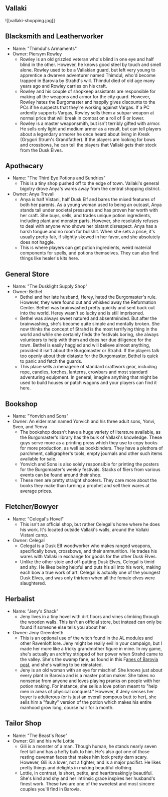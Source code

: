 ## Vallaki

![[vallaki-shopping.jpg]]

## Blacksmith and Leatherworker

- Name: "Thimdul's Armaments"
- Owner: Piersym Rowley
    - Rowley is an old grizzled veteran who's blind in one eye and half blind in the other. However, he knows good steel by touch and smell alone. Rowley used to be a Vallakian guard, but left very young to apprentice a dwarven adventurer named Thimdul, who'd become trapped in Barovia by Strahd's will. Thimdul died of old age many years ago and Rowley carries on his craft.
    - Rowley and his couple of shopkeep assistants are responsible for making all the weapons and armor for the city guard. However, Rowley hates the Burgomaster and happily gives discounts to the PCs if he suspects that they're working against Vargas. If a PC ardently supports Vargas, Rowley sells them a subpar weapon at normal price that will break in combat on a roll of 6 or lower.
    - Rowley is a master weaponsmith, but isn't terribly gifted with armor. He sells only light and medium armor as a result, but can tell players about a legendary armorer he once heard about living in Kresk (Grygori Strum's Grandfather). If the players are looking for bows and crossbows, he can tell the players that Vallaki gets their stock from the Dusk Elves.

## Apothecary

- Name: "The Third Eye Potions and Sundries"
    - This is a tiny shop pushed off to the edge of town. Vallaki's general bigotry drove Anya's wares away from the central shopping district.
- Owner: Anya Trevali
    - Anya is half Vistani, half Dusk Elf and bares the mixed features of both her parents. As a young woman used to being an outcast, Anya stands tall under societal pressures and has proven her worth with her craft. She buys, sells, and trades unique potion ingredients, including plant and monster parts. However, she resolutely refuses to deal with anyone who shows her blatant disrespect. Anya has a harsh tongue and no room for bullshit. When she sets a price, it's usually pretty fair, if slightly skewed in her favor, and she absolutely does not haggle.
    - This is where players can get potion ingredients, weird material components for spells, and potions themselves. They can also find things like healer's kits here.

## General Store

- Name: "The Dusklight Supply Shop"
- Owner: Bethel
    - Bethel and her late husband, Herey, hated the Burgomaster's rule. However, they were found out and whisked away the Reformation Center. Bethel was brainwashed pretty quickly and sent back out into the world. Herey wasn't so lucky and is still imprisoned.
    - Bethel was always sweet natured and absentminded. But after the brainwashing, she's become quite simple and mentally broken. She now thinks the concept of Strahd is the most terrifying thing in the world and while she certainly finds the festivals boring, she always volunteers to help with them and does her due diligence for the town. Bethel is easily haggled and will believe almost anything, provided it isn't about the Burgomaster or Strahd. If the players talk too openly about their distaste for the Burgomaster, Bethel is quick to panic and fetch the guards.
    - This place sells a menagerie of standard craftwork gear, including rope, candles, torches, lanterns, crowbars and most standard adventuring equipment. In general, imagine anything that might be used to build houses or patch wagons and your players can find it here.

## Bookshop

- Name: "Yonvich and Sons"
- Owner: An elder man named Yonvich and his three adult sons, Yonvi, Sven, and Yenva
    - The bookshop doesn't have a huge variety of literature available, as the Burgomaster's library has the bulk of Vallaki's knowledge. These guys serve more as a printing press which they use to copy books for more production, as well as bookbinders. They have a plethora of parchment, calligrapher's tools, empty journals and other such items available for sale.
    - Yonvich and Sons is also solely responsible for printing the posters for the Burgomaster's weekly festivals. Stacks of fliers from various events can be found around their shop.
    - These men are pretty straight shooters. They care more about the books they make than turning a prophet and sell their wares at average prices.

## Fletcher/Bowyer

- Name: "Celegal's Hovel"
    - This isn't an official shop, but rather Celegal's home where he does his work. It's located outside Vallaki's walls, around the Vallaki Vistani camp.
- Owner: Celegal
    - Celegal is a Dusk Elf woodworker who makes ranged weapons, specifically bows, crossbows, and their ammunition. He trades his wares with Vallaki in exchange for goods for the other Dusk Elves.
    - Unlike the other stoic and off-putting Dusk Elves, Celegal is timid and shy. He likes being helpful and puts his all into his work, making each bow a true work of art. Celegal is actually one of the youngest Dusk Elves, and was only thirteen when all the female elves were slaughtered.

## Herbalist

- Name: "Jeny's Shack"
    - Jeny lives in a tiny hovel with dirt floors and vines climbing through the wooden walls. This isn't an official store, but instead can only be found if someone else tells you about her.
- Owner: Jeny Greenteeth
    - This is an optional use of the witch found in the AL modules and other Ravenloft lore. Jeny might be really evil in your campaign, but I made her more like a tricky grandmother figure in mine. In my game, she's actually an archfey stripped of her power when Strahd came to the valley. She's the swamp fane, as found in this F[anes of Barovia post](https://www.reddit.com/r/CurseofStrahd/comments/8ryr9b/revisions_for_running_curse_of_strahd_the_fanes/), and she's waiting to be reinstated.
    - Jeny is an old woman with an eye for mischief. She knows just about every plant in Barovia and is a master potion maker. She takes no nonsense from anyone and loves playing pranks on people with her potion making. For instance, she sells a love potion meant to "help men in areas of physical conquest." However, if Jeny senses her buyer is adulterous (or is just an overall pompous butt to her), she sells him a "faulty" version of the potion which makes his entire manhood grow long, course hair for a month.

## Tailor Shop

- Name: "The Beast's Rose"
- Owner: Gili and his wife Lottie
    - Gili is a monster of a man. Though human, he stands nearly seven feet tall and has a hefty bulk to him. He's also got one of those resting caveman faces that makes him look pretty darn scary. However, Gili is a lover, not a fighter, and is a major pacifist. He likes pretty things and delights in making beautiful clothing.
    - Lottie, in contrast, is short, petite, and heartbreakingly beautiful. She's kind and shy and her intrinsic grace inspires her husband's finest work. These two are one of the sweetest and most sincere couples you'll find in Barovia.